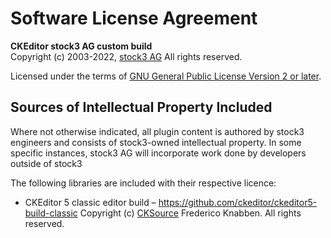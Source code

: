 Software License Agreement
==========================

**CKEditor stock3 AG custom build** <br>
Copyright (c) 2003-2022, [stock3 AG](https://stock3.com) All rights reserved.

Licensed under the terms of [GNU General Public License Version 2 or later](https://www.gnu.org/licenses/gpl.html).

Sources of Intellectual Property Included
-----------------------------------------------------

Where not otherwise indicated, all plugin content is authored by stock3 engineers and consists of stock3-owned intellectual property. In some specific instances, stock3 AG will incorporate work done by developers outside of stock3

The following libraries are included with their respective licence:

* CKEditor 5 classic editor build – https://github.com/ckeditor/ckeditor5-build-classic
Copyright (c) [CKSource](https://cksource.com) Frederico Knabben. All rights reserved.
